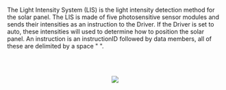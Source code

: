 The Light Intensity System (LIS) is the light intensity detection method for the solar panel. The LIS is made of five photosensitive sensor modules and sends their intensities as an instruction to the Driver. If the Driver is set to auto, these intensities will used to determine how to position the solar panel. An instruction is an instructionID followed by data members, all of these are delimited by a space " ". 

<p align="center"><br></br></p>
<p align="center"> 
  <img src="https://user-images.githubusercontent.com/44120038/73876251-4dd04380-481c-11ea-9dbc-9c9446cb5261.png">
</p>

